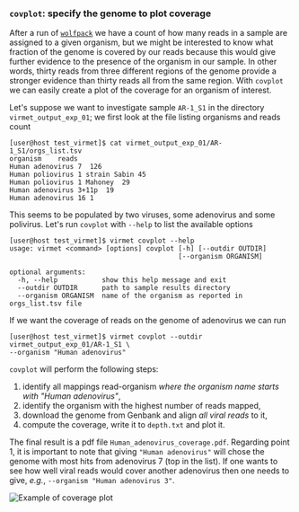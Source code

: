### `covplot`: specify the genome to plot coverage

After a run of [`wolfpack`](./virus_scan.md) we have a count of how many reads
in a sample are assigned to a given organism, but we might be interested to
know what fraction of the genome is covered by our reads because this would
give further evidence to the presence of the organism in our sample. In other
words, thirty reads from three different regions of the genome provide a stronger
evidence than thirty reads all from the same region. With `covplot` we can
easily create a plot of the coverage for an organism of interest.

Let's suppose we want to investigate sample `AR-1_S1` in the directory
`virmet_output_exp_01`; we first look at the file listing organisms and reads
count

    [user@host test_virmet]$ cat virmet_output_exp_01/AR-1_S1/orgs_list.tsv
    organism	reads
    Human adenovirus 7	126
    Human poliovirus 1 strain Sabin	45
    Human poliovirus 1 Mahoney	29
    Human adenovirus 3+11p	19
    Human adenovirus 16	1

This seems to be populated by two viruses, some adenovirus and some polivirus.
Let's run `covplot` with `--help` to list the available options

    [user@host test_virmet]$ virmet covplot --help
    usage: virmet <command> [options] covplot [-h] [--outdir OUTDIR]
                                              [--organism ORGANISM]

    optional arguments:
      -h, --help           show this help message and exit
      --outdir OUTDIR      path to sample results directory
      --organism ORGANISM  name of the organism as reported in orgs_list.tsv file

If we want the coverage of reads on the genome of adenovirus we can run

    [user@host test_virmet]$ virmet covplot --outdir virmet_output_exp_01/AR-1_S1 \
    --organism "Human adenovirus"

`covplot` will perform the following steps:

1. identify all mappings read-organism *where the organism name starts with "Human adenovirus"*,
2. identify the organism with the highest number of reads mapped,
3. download the genome from Genbank and align *all viral reads* to it,
4. compute the coverage, write it to `depth.txt` and plot it.

The final result is a pdf file `Human_adenovirus_coverage.pdf`. Regarding point
1, it is important to note that giving `"Human adenovirus"` will chose the
genome with most hits from adenovirus 7 (top in the list). If one wants to see
how well viral reads would cover another adenovirus then one needs to give, _e.g._,
`--organism "Human adenovirus 3"`.

![Example of coverage plot](./coverage_example.png "Note the logarithmic scale,
colours might be different")
